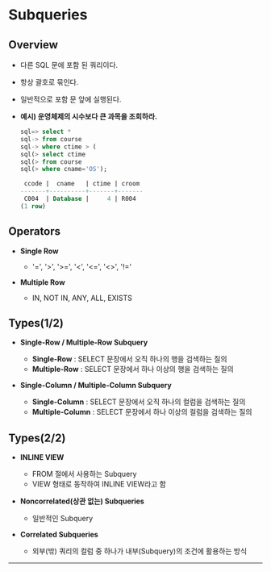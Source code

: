 # Subqueries

## Overview

* 다른 SQL 문에 포함 된 쿼리이다.
* 항상 괄호로 묶인다.
* 일반적으로 포함 문 앞에 실행된다.



* **예시) 운영체제의 시수보다 큰 과목을 조회하라.**

  ```sql
  sql=> select *
  sql-> from course
  sql-> where ctime > (
  sql(> select ctime
  sql(> from course
  sql(> where cname='OS');
  
   ccode |  cname   | ctime | croom
  -------+----------+-------+-------
   C004  | Database |     4 | R004
  (1 row)
  ```

  

## Operators

* **Single Row**
  * '=', '>', '>=', '<', '<=', '<>', '!='



* **Multiple Row**
  * IN, NOT IN, ANY, ALL, EXISTS



## Types(1/2)

* **Single-Row / Multiple-Row Subquery**
  * **Single-Row** : SELECT 문장에서 오직 하나의 행을 검색하는 질의
  * **Multiple-Row** : SELECT 문장에서 하나 이상의 행을 검색하는 질의



* **Single-Column / Multiple-Column Subquery**
  * **Single-Column** : SELECT 문장에서 오직 하나의 컬럼을 검색하는 질의
  * **Multiple-Column** : SELECT 문장에서 하나 이상의 컬럼을 검색하는 질의



## Types(2/2)

* **INLINE VIEW**
  * FROM 절에서 사용하는 Subquery
  * VIEW 형태로 동작하여 INLINE VIEW라고 함



* **Noncorrelated(상관 없는) Subqueries**
  * 일반적인 Subquery
* **Correlated Subqueries**
  * 외부(밖) 쿼리의 컬럼 중 하나가 내부(Subquery)의 조건에 활용하는 방식



---

